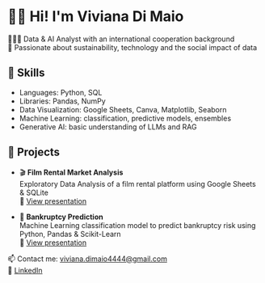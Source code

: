 # 👋🏻 Hi! I'm Viviana Di Maio  
👩🏻‍💻 Data & AI Analyst with an international cooperation background    
🌱 Passionate about sustainability, technology and the social impact of data  

## 🔧 Skills  
- Languages: Python, SQL  
- Libraries: Pandas, NumPy  
- Data Visualization: Google Sheets, Canva, Matplotlib, Seaborn  
- Machine Learning: classification, predictive models, ensembles
- Generative AI: basic understanding of LLMs and RAG 
  

## 📂 Projects   
- 🎬 **Film Rental Market Analysis**  
  Exploratory Data Analysis of a film rental platform using Google Sheets & SQLite  
📄 [View presentation](https://github.com/vivianadimaio/vivianadimaio/raw/main/MovieNow_ppt.pdf)

- 🤖 **Bankruptcy Prediction**  
  Machine Learning classification model to predict bankruptcy risk using Python, Pandas & Scikit-Learn  
  📄 [View presentation](https://github.com/vivianadimaio/machine-learning-presentation/raw/main/ML_ppt.pdf)


📫 Contact me: viviana.dimaio4444@gmail.com  
🔗 [LinkedIn](https://www.linkedin.com/in/vivianadimaio)
